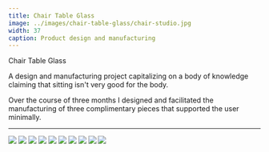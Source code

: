 ```yaml
---
title: Chair Table Glass
image: ../images/chair-table-glass/chair-studio.jpg
width: 37
caption: Product design and manufacturing
---
```


Chair Table Glass

A design and manufacturing project capitalizing on a body of knowledge claiming that sitting isn't very good for the body.

Over the course of three months I designed and facilitated the manufacturing of three complimentary pieces that supported the user minimally.

***

![](../images/chair-table-glass/outline.jpg)
![](../images/chair-table-glass/sketches.jpg)
![](../images/chair-table-glass/models.jpg)
![](../images/chair-table-glass/rhino.jpg)
![](../images/chair-table-glass/manufacturing-2.jpg)
![](../images/chair-table-glass/manufacturing-3.jpg)
![](../images/chair-table-glass/manufacturing-1.jpg)
![](../images/chair-table-glass/all-studio-1.jpg)
![](../images/chair-table-glass/chair-studio.jpg)
![](../images/chair-table-glass/glass-studio.jpg)